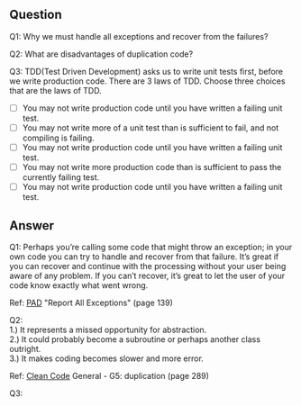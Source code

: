 Question
---
Q1: Why we must handle all exceptions and recover from the failures?

Q2: What are disadvantages of duplication code?

Q3: TDD(Test Driven Development) asks us to write unit tests first, before we write production code. There are 3 laws of TDD. Choose three choices that are the laws of TDD.<br>
- [ ] You may not write production code until you have written a failing unit test.
- [ ] You may not write more of a unit test than is sufficient to fail, and not compiling is failing. 
- [ ] You may not write production code until you have written a failing unit test.
- [ ] You may not write more production code than is sufficient to pass the currently failing test. 
- [ ] You may not write production code until you have written a failing unit test.

Answer
---
Q1: Perhaps you’re calling some code that might throw an exception; in your own code you can try to handle and recover from that failure. It’s great if you can recover and continue with the processing without your user being aware of any problem. If you can’t recover, it’s great to let the user of your code know exactly what went wrong.

Ref: [PAD](https://github.com/mart0/Useful-materials---books-presentations-ant-etc./raw/master/Others/Practices%20of%20an%20Agile%20Developer.pdf) "Report All Exceptions" (page 139)

Q2:<br>
1.) It represents a missed opportunity for abstraction.<br>
2.) It could probably become a subroutine or perhaps another class outright.<br> 
3.) It makes coding becomes slower and more error.<br>

Ref: [Clean Code](http://www.investigatii.md/uploads/resurse/Clean_Code.pdf) General - G5: duplication (page 289)

Q3: